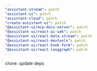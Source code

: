 ```yaml
---
"assistant-stream": patch
"assistant-ui": patch
"assistant-cloud": patch
"create-assistant-ui": patch
"@assistant-ui/mcp-docs-server": patch
"@assistant-ui/react-ai-sdk": patch
"@assistant-ui/react-data-stream": patch
"@assistant-ui/react-devtools": patch
"@assistant-ui/react-hook-form": patch
"@assistant-ui/react-langgraph": patch
---
```


chore: update deps
